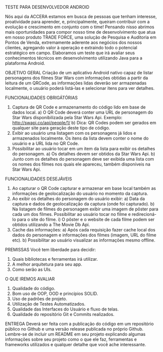 TESTE PARA
DESENVOLVEDOR ANDROID

Nós aqui da ACCERA estamos em busca de pessoas que tenham interesse, proatividade para aprender, e, principalmente,
queiram contribuir com a evolução e crescimento em conjunto com o time!
Pensando nisso abrimos mais oportunidades para compor nosso time de desenvolvimento que atua em nosso produto TRADE
FORCE, uma solução de Pesquisa e Auditoria em Pontos de Venda, extremamente aderente aos negócios dos nossos clientes,
agregando valor à operação e extraindo todo o potencial estratégico em campo.
Elaboramos um teste que irá avaliar seus conhecimentos técnicos em desenvolvimento utilizando Java para a plataforma
Android.

OBJETIVO GERAL
Criação de um aplicativo Android nativo capaz de listar personagens dos filmes Star Wars com informações obtidas a partir da
leitura de um QRCode, as informações lidas deverão ser armazenadas localmente, o usuário poderá listá-las e selecionar itens
para ver detalhes.

FUNCIONALIDADES OBRIGÁTÓRIAS
1) Captura de QR Code e armazenamento do código lido em base de dados local.
a) O QR Code deverá conter uma URL de personagem do Star Wars disponibilizada pela Star Wars Api. Exemplo:
http://swapi.co/api/people/1/
b) Dica: QR Codes podem ser gerados em qualquer site para geração deste tipo de código.
2) Exibir ao usuário uma listagem com os personagens já lidos e armazenados localmente. Os itens da lista devem conter o
nome do usuário e a URL lida no QR Code.
3) Possibilitar ao usuário tocar em um item da lista para exibir os detalhes do personagem.
a) Os detalhes devem ser obtidos da Star Wars Api.
b) Junto com os detalhes do personagem deve ser exibida uma lista com os nomes dos filmes nos quais ele apareceu,
também disponíveis na Star Wars Api.

FUNCIONALIDADES DESEJÁVEIS
1) Ao capturar o QR Code capturar e armazenar em base local também as informações de geolocalização do usuário no
momento da captura.
2) Ao exibir os detalhes do personagem do usuário exibir:
a) Data da captura e dados de geolocalização da captura (onde foi capturado).
b) Na listagem de filmes do personagem exibir uma imagem de pôster para cada um dos filmes. Possibilitar ao usuário
tocar no filme e redirecioná-lo para o site do filme.
i) O pôster e o website de cada filme podem ser obtidos utilizando a The Movie Db Api.
3) Cache das informações:
a) Após cada requisição fazer cache local dos dados do personagem e informações dos filmes (imagem, URL do filme
etc).
b) Possibilitar ao usuário visualizar as informações mesmo offline.

PREMISSAS
Você tem liberdade para decidir:
1) Quais bibliotecas e ferramentas irá utilizar.
2) A melhor arquitetura para seu app.
3) Como serão as UIs.

O QUE IREMOS AVALIAR
1) Qualidade do código.
2) Bom uso de OOP, OOD e princípios SOLID.
3) Uso de padrões de projeto.
4) Utilização de Testes Automatizados.
5) Qualidade das Interfaces do Usuário e fluxo de telas.
6) Qualidade do repositório Git e Commits realizados.

ENTREGA
Deverá ser feita com a publicação do código em um repositório público no Github e uma versão release publicada no próprio
Github.
Lembre-se de incluir um README em seu projeto explicando algumas informações sobre seu projeto como o que ele faz,
ferramentas e frameworks utilizados e qualquer detalhe que você ache interessante.
